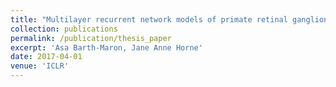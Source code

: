 ```yaml
---
title: "Multilayer recurrent network models of primate retinal ganglion cell responses"
collection: publications
permalink: /publication/thesis_paper
excerpt: 'Asa Barth-Maron, Jane Anne Horne'
date: 2017-04-01
venue: 'ICLR'
---
```

